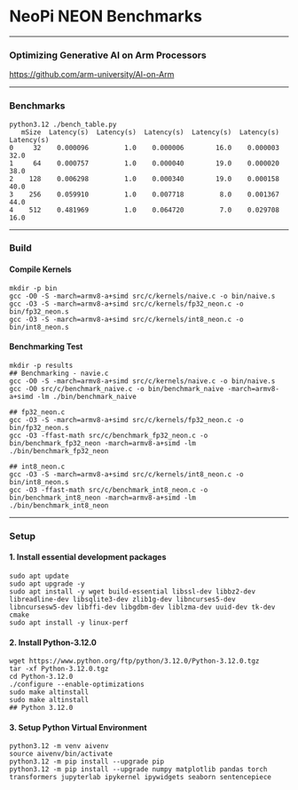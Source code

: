 # NeoPi NEON Benchmarks


---
### Optimizing Generative AI on Arm Processors
https://github.com/arm-university/AI-on-Arm

---
### Benchmarks

```
python3.12 ./bench_table.py
   mSize  Latency(s)  Latency(s)  Latency(s)  Latency(s)  Latency(s)  Latency(s)
0     32    0.000096         1.0    0.000006        16.0    0.000003        32.0
1     64    0.000757         1.0    0.000040        19.0    0.000020        38.0
2    128    0.006298         1.0    0.000340        19.0    0.000158        40.0
3    256    0.059910         1.0    0.007718         8.0    0.001367        44.0
4    512    0.481969         1.0    0.064720         7.0    0.029708        16.0
```

---
### Build

#### Compile Kernels
```
mkdir -p bin
gcc -O0 -S -march=armv8-a+simd src/c/kernels/naive.c -o bin/naive.s
gcc -O3 -S -march=armv8-a+simd src/c/kernels/fp32_neon.c -o bin/fp32_neon.s
gcc -O3 -S -march=armv8-a+simd src/c/kernels/int8_neon.c -o bin/int8_neon.s
```

#### Benchmarking Test

```
mkdir -p results
## Benchmarking - navie.c
gcc -O0 -S -march=armv8-a+simd src/c/kernels/naive.c -o bin/naive.s
gcc -O0 src/c/benchmark_naive.c -o bin/benchmark_naive -march=armv8-a+simd -lm ./bin/benchmark_naive

## fp32_neon.c
gcc -O3 -S -march=armv8-a+simd src/c/kernels/fp32_neon.c -o bin/fp32_neon.s
gcc -O3 -ffast-math src/c/benchmark_fp32_neon.c -o bin/benchmark_fp32_neon -march=armv8-a+simd -lm ./bin/benchmark_fp32_neon

## int8_neon.c
gcc -O3 -S -march=armv8-a+simd src/c/kernels/int8_neon.c -o bin/int8_neon.s
gcc -O3 -ffast-math src/c/benchmark_int8_neon.c -o bin/benchmark_int8_neon -march=armv8-a+simd -lm ./bin/benchmark_int8_neon
```



---
### Setup

#### 1. Install essential development packages

```
sudo apt update
sudo apt upgrade -y
sudo apt install -y wget build-essential libssl-dev libbz2-dev libreadline-dev libsqlite3-dev zlib1g-dev libncurses5-dev libncursesw5-dev libffi-dev libgdbm-dev liblzma-dev uuid-dev tk-dev cmake
sudo apt install -y linux-perf
```


#### 2. Install Python-3.12.0
```
wget https://www.python.org/ftp/python/3.12.0/Python-3.12.0.tgz
tar -xf Python-3.12.0.tgz
cd Python-3.12.0
./configure --enable-optimizations
sudo make altinstall
sudo make altinstall
## Python 3.12.0
```

#### 3. Setup Python Virtual Environment

```
python3.12 -m venv aivenv
source aivenv/bin/activate
python3.12 -m pip install --upgrade pip
python3.12 -m pip install --upgrade numpy matplotlib pandas torch transformers jupyterlab ipykernel ipywidgets seaborn sentencepiece
```

